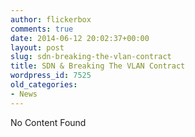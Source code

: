 ```yaml
---
author: flickerbox
comments: true
date: 2014-06-12 20:02:37+00:00
layout: post
slug: sdn-breaking-the-vlan-contract
title: SDN & Breaking The VLAN Contract
wordpress_id: 7525
old_categories:
- News
---
```


No Content Found

